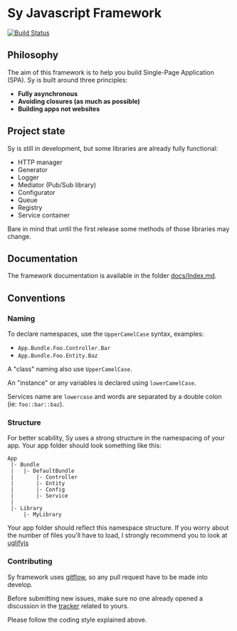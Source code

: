 Sy Javascript Framework
=======================

[![Build Status](https://travis-ci.org/Baptouuuu/Sy.png?branch=develop)](https://travis-ci.org/Baptouuuu/Sy)

## Philosophy

The aim of this framework is to help you build Single-Page Application (SPA). Sy is built around three principles:

- **Fully asynchronous**
- **Avoiding closures (as much as possible)**
- **Building apps not websites**

## Project state

Sy is still in development, but some libraries are already fully functional:

- HTTP manager
- Generator
- Logger
- Mediator (Pub/Sub library)
- Configurator
- Queue
- Registry
- Service container

Bare in mind that until the first release some methods of those libraries may change.

## Documentation

The framework documentation is available in the folder [docs/Index.md](docs).

## Conventions

### Naming

To declare namespaces, use the `UpperCamelCase` syntax, examples:

- `App.Bundle.Foo.Controller.Bar`
- `App.Bundle.Foo.Entity.Baz`

A "class" naming also use `UpperCamelCase`.

An "instance" or any variables is declared using `lowerCamelCase`.

Services name are `lowercase` and words are separated by a double colon (ie: `foo::bar::baz`).

### Structure

For better scability, Sy uses a strong structure in the namespacing of your app. Your app folder should look something like this:

```
App
 |- Bundle
 |	 |- DefaultBundle
 |	 	 |- Controller
 |	 	 |- Entity
 | 	 	 |- Config
 |	 	 |- Service
 |
 |- Library
 	 |- MyLibrary
```

Your app folder should reflect this namespace structure. If you worry about the number of files you'll have to load, I strongly recommend you to look at [uglifyjs](https://github.com/mishoo/UglifyJS2)

### Contributing

Sy framework uses [gitflow](http://nvie.com/posts/a-successful-git-branching-model/), so any pull request have to be made into develop.

Before submitting new issues, make sure no one already opened a discussion in the [tracker](https://github.com/baptouuuu/sy/issues) related to yours.

Please follow the coding style explained above.
